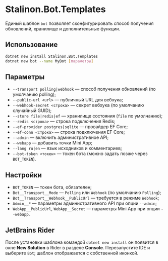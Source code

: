 # Stalinon.Bot.Templates

Единый шаблон `bot` позволяет сконфигурировать способ получения обновлений,
хранилище и дополнительные функции.

## Использование

```bash
dotnet new install Stalinon.Bot.Templates
dotnet new bot --name MyBot [параметры]
```

## Параметры

* `--transport polling|webhook` — способ получения обновлений (по умолчанию polling);
* `--public-url <url>` — публичный URL для вебхука;
* `--webhook-secret <строка>` — секрет вебхука (по умолчанию случайный GUID);
* `--store file|redis|ef` — хранилище состояния (`file` по умолчанию);
* `--redis <строка>` — строка подключения Redis;
* `--ef-provider postgres|sqlite` — провайдер EF Core;
* `--ef-conn <строка>` — строка подключения EF Core;
* `--admin` — включить административное API;
* `--webapp` — добавить точки Mini App;
* `--lang ru|en` — язык исходников и комментариев;
* `--bot-token <токен>` — токен бота (можно задать позже через `BOT_TOKEN`).

## Настройки

* `BOT_TOKEN` — токен бота, обязателен;
* `Bot__Transport__Mode` — `Polling` или `Webhook` (по умолчанию `Polling`);
* `Bot__Transport__Webhook__PublicUrl` — требуется в режиме `Webhook`;
* `Admin__*` — параметры административного API при опции `--admin`;
* `WebApp__PublicUrl`, `WebApp__Secret` — параметры Mini App при опции `--webapp`.

## JetBrains Rider

После установки шаблона командой `dotnet new install` он появится в окне **New Solution** в Rider в разделе **Console**.
Перезапустите IDE и выберите `Bot`; шаблон отображается с собственной иконкой.
